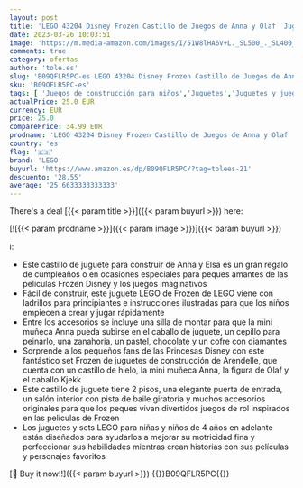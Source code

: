 ```yaml
---
layout: post
title: 'LEGO 43204 Disney Frozen Castillo de Juegos de Anna y Olaf  Juguetes de Construcción con Caballo para Niñas y Niños de 4 Años o Más  Princesas Disney'
date: 2023-03-26 10:03:51
image: 'https://m.media-amazon.com/images/I/51W8lHA6V+L._SL500_._SL400_.jpg'
comments: true
category: ofertas
author: 'tole.es'
slug: 'B09QFLR5PC-es LEGO 43204 Disney Frozen Castillo de Juegos de Anna y Olaf...'
sku: 'B09QFLR5PC-es'
tags: [ 'Juegos de construcción para niños','Juguetes','Juguetes y juegos','Sets de construcción','lego','🇪🇸', ]
actualPrice: 25.0 EUR
currency: EUR
price: 25.0
comparePrice: 34.99 EUR
prodname: 'LEGO 43204 Disney Frozen Castillo de Juegos de Anna y Olaf  Juguetes de Construcción con Caballo para Niñas y Niños de 4 Años o Más  Princesas Disney'
country: 'es'
flag: '🇪🇸'
brand: 'LEGO'
buyurl: 'https://www.amazon.es/dp/B09QFLR5PC/?tag=tolees-21'
descuento: '28.55'
average: '25.6633333333333'
---
```


There's a deal [{{< param title >}}]({{< param buyurl >}})  here:

[![{{< param prodname >}}]({{< param image >}})]({{< param buyurl >}})

ℹ️:

- Este castillo de juguete para construir de Anna y Elsa es un gran regalo de cumpleaños o en ocasiones especiales para peques amantes de las películas Frozen Disney y los juegos imaginativos
- Fácil de construir, este juguete LEGO de Frozen de LEGO viene con ladrillos para principiantes e instrucciones ilustradas para que los niños empiecen a crear y jugar rápidamente
- Entre los accesorios se incluye una silla de montar para que la mini muñeca Anna pueda subirse en el caballo de juguete, un cepillo para peinarlo, una zanahoria, un pastel, chocolate y un cofre con diamantes
- Sorprende a los pequeños fans de las Princesas Disney con este fantástico set Frozen de juguetes de construcción de Arendelle, que cuenta con un castillo de hielo, la mini muñeca Anna, la figura de Olaf y el caballo Kjekk
- Este castillo de juguete tiene 2 pisos, una elegante puerta de entrada, un salón interior con pista de baile giratoria y muchos accesorios originales para que los peques vivan divertidos juegos de rol inspirados en las películas de Frozen
- Los juguetes y sets LEGO para niñas y niños de 4 años en adelante están diseñados para ayudarlos a mejorar su motricidad fina y perfeccionar sus habilidades mientras crean historias con sus películas y personajes favoritos

[🛒 Buy it now!!]({{< param buyurl >}})
{{<world>}}B09QFLR5PC{{</world>}}
